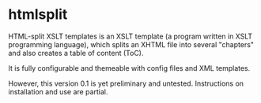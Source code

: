 # htmlsplit
HTML-split XSLT templates is an XSLT template (a program written in XSLT programming language),
which splits an XHTML file into several "chapters" and also creates a table of content (ToC).

It is fully configurable and themeable with config files and XML templates.

However, this version 0.1 is yet preliminary and untested. Instructions on installation and use are partial.

